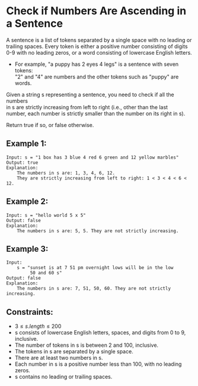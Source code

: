 # Check if Numbers Are Ascending in a Sentence

A sentence is a list of tokens separated by a single space with no leading or  
trailing spaces. Every token is either a positive number consisting of digits  
0-9 with no leading zeros, or a word consisting of lowercase English letters.

* For example, "a puppy has 2 eyes 4 legs" is a sentence with seven tokens:  
    "2" and "4" are numbers and the other tokens such as "puppy" are words.

Given a string s representing a sentence, you need to check if all the numbers  
in s are strictly increasing from left to right (i.e., other than the last  
number, each number is strictly smaller than the number on its right in s).

Return true if so, or false otherwise.

 

## Example 1:

    Input: s = "1 box has 3 blue 4 red 6 green and 12 yellow marbles"
    Output: true
    Explanation: 
        The numbers in s are: 1, 3, 4, 6, 12.
        They are strictly increasing from left to right: 1 < 3 < 4 < 6 < 12.

## Example 2:

    Input: s = "hello world 5 x 5"
    Output: false
    Explanation: 
        The numbers in s are: 5, 5. They are not strictly increasing.
        
## Example 3:

    Input: 
        s = "sunset is at 7 51 pm overnight lows will be in the low 
             50 and 60 s"
    Output: false
    Explanation: 
        The numbers in s are: 7, 51, 50, 60. They are not strictly increasing.
        
 

## Constraints:

* $3 \le s.length \le 200$
* s consists of lowercase English letters, spaces, and digits from 0 to 9,  
inclusive.
* The number of tokens in s is between 2 and 100, inclusive.
* The tokens in s are separated by a single space.
* There are at least two numbers in s.
* Each number in s is a positive number less than 100, with no leading zeros.
* s contains no leading or trailing spaces.

